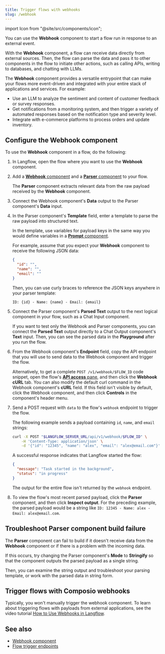 ```yaml
---
title: Trigger flows with webhooks
slug: /webhook
---
```


import Icon from "@site/src/components/icon";

You can use the **Webhook** component to start a flow run in response to an external event.

With the **Webhook** component, a flow can receive data directly from external sources. Then, the flow can parse the data and pass it to other components in the flow to initiate other actions, such as calling APIs, writing to databases, and chatting with LLMs.

The **Webhook** component provides a versatile entrypoint that can make your flows more event-driven and integrated with your entire stack of applications and services.
For example:

* Use an LLM to analyze the sentiment and content of customer feedback or survey responses.
* Get notifications from a monitoring system, and then trigger a variety of automated responses based on the notification type and severity level.
* Integrate with e-commerce platforms to process orders and update inventory.

## Configure the Webhook component

To use the **Webhook** component in a flow, do the following:

1. In Langflow, open the flow where you want to use the **Webhook** component.

2. Add a [**Webhook** component](/components-data#webhook) and a [**Parser** component](/components-processing#parser) to your flow.

    The **Parser** component extracts relevant data from the raw payload received by the **Webhook** component.

3. Connect the Webhook component's **Data** output to the Parser component's **Data** input.

4. In the Parser component's **Template** field, enter a template to parse the raw payload into structured text.

    In the template, use variables for payload keys in the same way you would define variables in a [**Prompt** component](/components-prompts).

    For example, assume that you expect your **Webhook** component to receive the following JSON data:

    ```json
    {
      "id": "",
      "name": "",
      "email": ""
    }
    ```

    Then, you can use curly braces to reference the JSON keys anywhere in your parser template:

    ```text
    ID: {id} - Name: {name} - Email: {email}
    ```

5. Connect the Parser component's **Parsed Text** output to the next logical component in your flow, such as a Chat Input component.

    If you want to test only the Webhook and Parser components, you can connect the **Parsed Text** output directly to a Chat Output component's **Text** input. Then, you can see the parsed data in the **Playground** after you run the flow.

6. From the Webhook component's **Endpoint** field, copy the API endpoint that you will use to send data to the Webhook component and trigger the flow.

    Alternatively, to get a complete `POST /v1/webhook/$FLOW_ID` code snippet, open the flow's [**API access** pane](/concepts-publish#api-access), and then click the **Webhook cURL** tab.
    You can also modify the default curl command in the Webhook component's **cURL** field.
    If this field isn't visible by default, click the Webhook component, and then click **Controls** in the component's header menu.

7. Send a POST request with `data` to the flow's `webhook` endpoint to trigger the flow.

    The following example sends a payload containing `id`, `name`, and `email` strings:

    ```bash
    curl -X POST "$LANGFLOW_SERVER_URL/api/v1/webhook/$FLOW_ID" \
        -H 'Content-Type: application/json' \
        -d '{"id": "12345", "name": "alex", "email": "alex@email.com"}'
    ```

    A successful response indicates that Langflow started the flow:

    ```json
    {
      "message": "Task started in the background",
      "status": "in progress"
    }
    ```

    The output for the entire flow isn't returned by the `webhook` endpoint.

8. To view the flow's most recent parsed payload, click the **Parser** component, and then click <Icon name="TextSearch" aria-hidden="true"/> **Inspect output**.
For the preceding example, the parsed payload would be a string like `ID: 12345 - Name: alex - Email: alex@email.com`.

## Troubleshoot Parser component build failure

The **Parser** component can fail to build if it doesn't receive data from the **Webhook** component or if there is a problem with the incoming data.

If this occurs, try changing the Parser component's **Mode** to **Stringify** so that the component outputs the parsed payload as a single string.

Then, you can examine the string output and troubleshoot your parsing template, or work with the parsed data in string form.

## Trigger flows with Composio webhooks

Typically, you won't manually trigger the webhook component.
To learn about triggering flows with payloads from external applications, see the video tutorial [How to Use Webhooks in Langflow](https://www.youtube.com/watch?v=IC1CAtzFRE0).

## See also

- [Webhook component](/components-data#webhook)
- [Flow trigger endpoints](/api-flows-run)